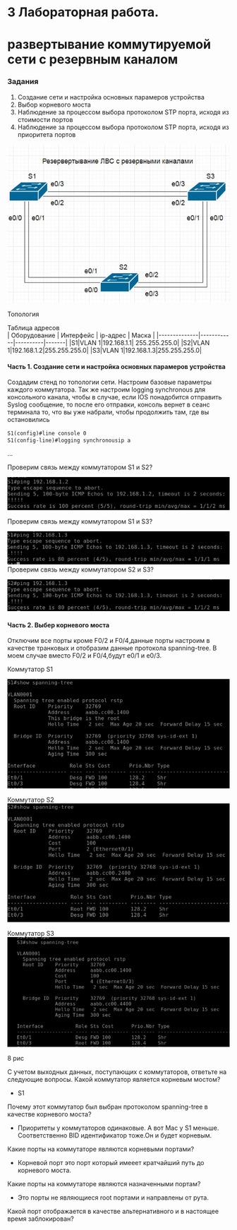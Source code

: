 # 3 Лабораторная работа.  
#  развертывание коммутируемой сети с резервным каналом


### Задания
1. Создание сети и настройка основных парамеров устройства
2. Выбор корневого моста
3. Наблюдение за процессом выбора протоколом STP порта, исходя 
из стоимости портов
4. Наблюдение за процессом выбора протоколом STP порта, исходя
из приоритета портов


![alt text](https://github.com/rain360z/otus-networks/blob/main/3_lab/pictures/1.JPG)

Топология



Таблица адресов  
| Оборудование | Интерфейс  | ip-адрес | Маска |
|--------------|------------|----------|-------|
|S1|VLAN 1|192.168.1.1| 255.255.255.0|
|S2|VLAN 1|192.168.1.2|255.255.255.0|
|S3|VLAN 1|192.168.1.3|255.255.255.0|


#### Часть 1. Создание сети и настройка основных парамеров устройства

Создадим стенд по топологии сети. Настроим базовые параметры каждого коммутатора.
 Так же настроим logging synchronous для консольного канала, чтобы в случае, если IOS понадобится отправить Syslog сообщение, 
 то после его отправки, консоль вернет в сеанс терминала то, что вы уже набрали, чтобы продолжить там, где вы остановились

```
S1(config)#line console 0  
S1(config-line)#logging synchronousip a 

```  

... 

Проверим связь между коммутатором S1 и S2?


![alt-text](https://github.com/rain360z/otus-networks/blob/main/3_lab/pictures/2.PNG)

Проверим связь между коммутатором S1 и S3?  


![alt text](https://github.com/rain360z/otus-networks/blob/main/3_lab/pictures/3.PNG)
Проверим связь между коммутатором S2 и S3?  


![alt text](https://github.com/rain360z/otus-networks/blob/main/3_lab/pictures/4.PNG)
#### Часть 2. Выбер корневого моста

Отключим все порты кроме F0/2 и F0/4,данные порты настроим в качестве транковых и отобразим данные протокола spanning-tree.
В моем случае вместо F0/2 и F0/4,будут e0/1 и e0/3.

Коммутатор S1   

![alt text](https://github.com/rain360z/otus-networks/blob/main/3_lab/pictures/5.PNG)

Коммутатор S2   
![alt text](https://github.com/rain360z/otus-networks/blob/main/3_lab/pictures/6.PNG)

Коммутатор S3  
![alt text](https://github.com/rain360z/otus-networks/blob/main/3_lab/pictures/7.PNG)

8 рис

С учетом выходных данных, поступающих с коммутаторов, ответьте на следующие вопросы.
Какой коммутатор является корневым мостом?  
+ S1

Почему этот коммутатор был выбран протоколом spanning-tree в качестве корневого моста?
+ Приоритеты у коммутаторов одинаковые. А вот Maс у S1 меньше. Соответственно BID идентификатор тоже.Он и будет корневым.

Какие порты на коммутаторе являются корневыми портами?
+ Корневой порт это порт который имееет кратчайший путь до корневого моста.

Какие порты на коммутаторе являются назначенными портам?  
+ Это порты не являющиеся root портами и направлены от рута.

Какой порт отображается в качестве альтернативного и в настоящее время заблокирован? 
 
    
 










   
